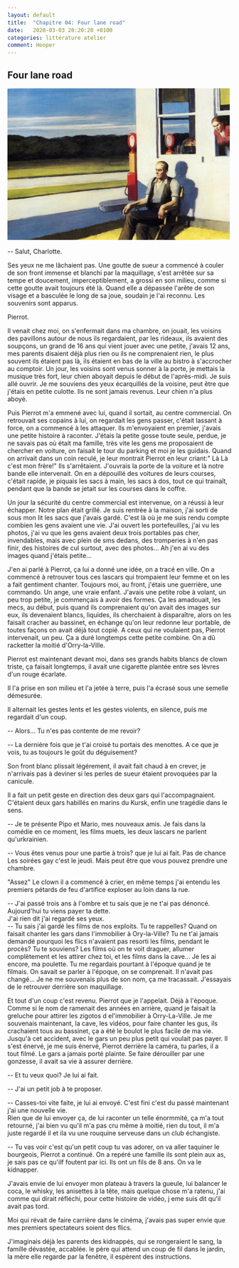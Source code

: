 ```yaml
---
layout: default
title:  "Chapitre 04: Four lane road"
date:   2020-03-03 20:20:20 +0100
categories: littérature atelier
comment: Hooper
---
```

## Four lane road

![Four lane road](four-lane-road-500.png "Four Lane Road - Edward Hopper.")

-- Salut, Charlotte.  

Ses yeux ne me lâchaient pas. Une goutte de sueur a commencé à couler de son front immense et blanchi par la maquillage, s'est arrêtée sur sa tempe et doucement, imperceptiblement, a grossi en son milieu, comme si cette goutte avait toujours été là. Quand elle a dépassée l'arête de son visage et a basculée le long de sa joue, soudain je l'ai reconnu. Les souvenirs sont apparus.

Pierrot.

Il venait chez moi, on s'enfermait dans ma chambre, on jouait, les voisins des pavillons autour de nous ils regardaient, par les rideaux, ils avaient des soupçons, un grand de 16 ans qui vient jouer avec une petite, j'avais 12 ans, mes parents disaient déjà plus rien ou ils ne comprenaient rien, le plus souvent ils étaient pas là, ils étaient en bas de la ville au bistro à s'accrocher au comptoir. Un jour, les voisins sont venus sonner à la porte, je mettais la musique très fort, leur chien aboyait depuis le début de l'après-midi. Je suis allé ouvrir. Je me souviens des yeux écarquillés de la voisine, peut être que j'étais en petite culotte. Ils ne sont jamais revenus. Leur chien n'a plus aboyé.

Puis Pierrot m'a emmené avec lui, quand il sortait, au centre commercial. On retrouvait ses copains à lui, on regardait les gens passer, c'était lassant à force, on a commencé à les attaquer. Ils m'envoyaient en premier, j'avais une petite histoire à raconter. J'étais la petite gosse toute seule, perdue, je ne savais pas où était ma famille, très vite les gens me proposaient de chercher en voiture, on faisait le tour du parking et moi je les guidais. Quand on arrivait dans un coin reculé, je leur montrait Pierrot en leur criant:" Là Là c'est mon frère!" Ils s'arrêtaient. J'ouvrais la porte de la voiture et là notre bande elle intervenait. On en a dépouillé des voitures de leurs courses, c'était rapide, je piquais les sacs à main, les sacs à dos, tout ce qui trainaît, pendant que la bande se jetait sur les courses dans le coffre.

Un jour la sécurité du centre commercial est intervenue, on a réussi à leur échapper. Notre plan était grillé. Je suis rentrée à la maison, j'ai sorti de sous mon lit les sacs que j'avais gardé. C'est là où je me suis rendu compte combien les gens avaient une vie. J'ai ouvert les portefeuilles, j'ai vu les photos, j'ai vu que les gens avaient deux trois portables pas cher, invendables, mais avec plein de sms dedans, des tromperies à n'en pas finir, des histoires de cul surtout, avec des photos... Ah j'en ai vu des images quand j'étais petite...

J'en ai parlé à Pierrot, ça lui a donné une idée, on a tracé en ville. On a commencé à retrouver tous ces lascars qui trompaient leur femme et on les a fait gentiment chanter. Toujours moi, au front, j'étais une guerrière, une commando. Un ange, une vraie enfant. J'avais une petite robe à volant, un peu trop petite, je commençais à avoir des formes. Ça les amadouait, les mecs, au début, puis quand ils comprenaient qu'on avait des images sur eux, ils devenaient blancs, liquides, ils cherchaient à disparaître, alors on les faisait cracher au bassinet, en échange qu'on leur redonne leur portable, de toutes façons on avait déjà tout copié. A ceux qui ne voulaient pas, Pierrot intervenait, un peu. Ça a duré longtemps cette petite combine. On a dû racketter la moitié d'Orry-la-Ville.

Pierrot est maintenant devant moi, dans ses grands habits blancs de clown triste, ça faisait longtemps, il avait une cigarette plantée entre ses lèvres d'un rouge écarlate.  

Il l'a prise en son milieu et l'a jetée à terre, puis l'a écrasé sous une semelle démesurée.

Il alternait les gestes lents et les gestes violents, en silence, puis me regardait d'un coup.  

-- Alors... Tu n'es pas contente de me revoir?  

-- La dernière fois que je t'ai croisé tu portais des menottes. A ce que je vois, tu as toujours le goût du déguisement?  

Son front blanc plissait légérement, il avait fait chaud à en crever, je n'arrivais pas à deviner si les perles de sueur étaient provoquées par la canicule.  

Il a fait un petit geste en direction des deux gars qui l'accompagnaient. C'étaient deux gars habillés en marins du Kursk, enfin une tragédie dans le sens.

-- Je te présente Pipo et Mario, mes nouveaux amis. Je fais dans la comédie en ce moment, les films muets, les deux lascars ne parlent qu'urkrainien.  

-- Vous êtes venus pour une partie à trois? que je lui ai fait. Pas de chance Les soirées gay c'est le jeudi. Mais peut être que vous pouvez prendre une chambre.  

"Assez"
Le clown il a commencé à crier, en même temps j'ai entendu les premiers pétards de feu d'artifice exploser au loin dans la rue.

-- J'ai passé trois ans à l'ombre et tu sais que je ne t'ai pas dénoncé. Aujourd'hui tu viens payer ta dette.  
J'ai rien dit j'ai regardé ses yeux.  
-- Tu sais j'ai gardé les films de nos exploits. Tu te rappelles? Quand on faisait chanter les gars dans l'immobilier à Ory-la-Ville? Tu ne t'ai jamais demandé pourquoi les flics n'avaient pas resorti les films, pendant le procès? Tu te souviens? Les films où on te voit draguer, allumer complètement et les attirer chez toi, et les films dans la cave... Je les ai encore, ma poulette. Tu me regardais pourtant à l'époque quand je te filmais. On savait se parler à l'époque, on se comprenait.
Il n'avait pas changé... Je ne me souvenais plus de son nom, ça me tracassait. J'essayais de le retrouver derrière son maquillage.

Et tout d'un coup c'est revenu. Pierrot que je l'appelait. Déjà à l'époque. Comme si le nom de ramenait des années en arrière, quand je faisait la greluche pour attirer les zigotos d el'immobilier à Orry-La-Ville. Je me souvenais maintenant, la cave, les vidéos, pour faire chanter les gus, ils crachaient tous au bassinet, ça a été le boulot le plus facile de ma vie. Jusqu'à cet accident, avec le gars un peu plus petit qui voulait pas payer. Il s'est énervé, je me suis énervé, Pierrot derrière la caméra, tu parles, il a tout filmé. Le gars a jamais porté plainte. Se faire dérouiller par une gonzesse, il avait sa vie à assurer derrière.


-- Et tu veux quoi? Je lui ai fait.

-- J'ai un petit job à te proposer. 

-- Casses-toi vite faite, je lui ai envoyé. C'est fini c'est du passé maintenant j'ai une nouvelle vie.  
Rien que de lui envoyer ça, de lui raconter un telle énormmité, ça m'a tout retourné, j'ai bien vu qu'il m'a pas cru même à moitié, rien du tout, il m'a juste regardé il et ila vu une rouquine serveuse dans un club échangiste.

-- Tu vas voir c'est qu'un petit coup tu vas adorer, on va aller taquiner le bourgeois, Pierrot a continué. On a repéré une famille ils sont plein aux as, je sais pas ce qu'ilf foutent par ici. Ils ont un fils de 8 ans. On va le kidnapper.

J'avais envie de lui envoyer mon plateau à travers la gueule, lui balancer le coca, le whisky, les anisettes à la tête, mais quelque chose m'a ratenu, j'ai comme qui dirait réfléchi, pour cette histoire de vidéo, j eme suis dit qu'il avait pas tord.

Moi qui révait de faire carrière dans le cinéma, j'avais pas super envie que mes premiers spectateurs soient des flics.

J'imaginais déjà les parents des kidnappés, qui se rongeraient le sang, la famille dévastée, accablée. le père qui attend un coup de fil dans le jardin, la mère elle regarde par la fenêtre, il espèrent des instructions.


